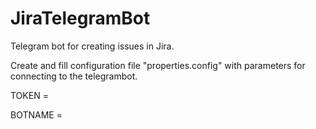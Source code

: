 # JiraTelegramBot

Telegram bot for creating issues in Jira.

Create and fill configuration file "properties.config" with parameters for connecting to the telegrambot.

TOKEN = 

BOTNAME =